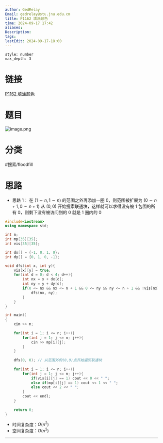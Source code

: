 ```yaml
---
author: GedRelay
Email: gedrelay@stu.jnu.edu.cn
title: P1162 填涂颜色
time: 2024-09-17 17:42
aliases: 
Description: 
tags: 
lastEdit: 2024-09-17-18:00
---
```


```toc
style: number
max_depth: 3
```

# 链接
[P1162 填涂颜色](https://www.luogu.com.cn/problem/P1162) 

# 题目
![image.png](https://ged-pic-bed.oss-cn-guangzhou.aliyuncs.com/img/202409171742581.png)


# 分类
#搜索/floodfill 

# 思路
- 思路 1：
在 ${\left( 1\sim n,1\sim n \right)  }$ 的范围之外再添加一圈 ${0 }$，则范围被扩展为 ${\left( 0\sim n+1,0\sim n+1 \right)  }$ 
从 ${\left( 0,0 \right)  }$ 开始搜索联通块，这样就可以求得没有被 ${1 }$ 包围的所有 ${0 }$，则剩下没有被访问到的 ${0 }$ 就是 ${1 }$ 圈内的 ${0 }$ 


```cpp
#include<iostream>
using namespace std;

int n;
int mp[35][35];
int vis[35][35];

int dx[] = {-1, 0, 1, 0};
int dy[] = {0, 1, 0, -1};

void dfs(int x, int y){
    vis[x][y] = true;
    for(int d = 0; d < 4; d++){
        int nx = x + dx[d];
        int ny = y + dy[d];
        if(0 <= nx && nx <= n + 1 && 0 <= ny && ny <= n + 1 && !vis[nx][ny] && mp[nx][ny] == 0){
            dfs(nx, ny);
        }
    }
}

int main()
{
	cin >> n;
	
	for(int i = 1; i <= n; i++){
	    for(int j = 1; j <= n; j++){
	        cin >> mp[i][j];
	    }
	}
	
	dfs(0, 0); // 从范围外的(0,0)点开始遍历联通块
	
	for(int i = 1; i <= n; i++){
	    for(int j = 1; j <= n; j++){
	        if(vis[i][j] == 1) cout << 0 << " ";
	        else if(mp[i][j] == 1) cout << 1 << " ";
	        else cout << 2 << " ";
	    }
	    cout << endl;
	}
	
	return 0;
}
```


- 时间复杂度：${O\left( n^{2}  \right)  }$ 
- 空间复杂度：${O\left( n^{2}  \right)  }$ 


---

